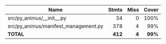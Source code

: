 | Name                                   |    Stmts |     Miss |   Cover |
|--------------------------------------- | -------: | -------: | ------: |
| src/py\_animus/\_\_init\_\_.py         |       34 |        0 |    100% |
| src/py\_animus/manifest\_management.py |      378 |        4 |     99% |
|                              **TOTAL** |  **412** |    **4** | **99%** |
